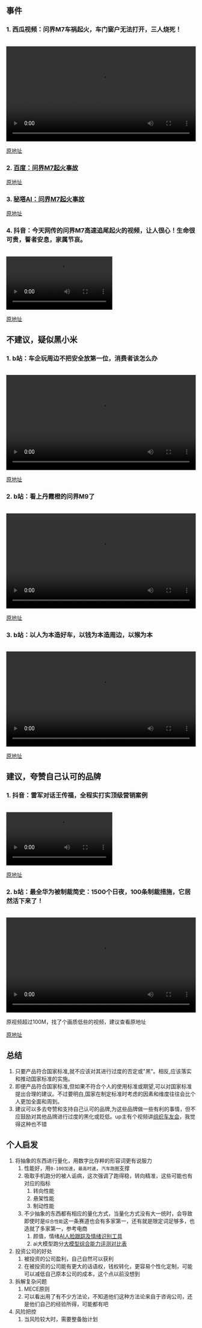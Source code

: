 ## 事件
### 1. 西瓜视频：问界M7车祸起火，车门窗户无法打开，三人烧死！
<br>
<video controls width="100%">
  <source src="video/7362553732745134602.mp4" type="video/mp4">
  Your browser does not support the video tag.
</video> <br>


[原地址](https://www.ixigua.com/7362553732745134602)

### 2. [百度：问界M7起火事故](html/414090.html)
[原地址](https://events.baidu.com/search/vein?record_id=414090)


### 3. [秘塔AI：问界M7起火事故](md/问界M7起火事故.md)
[原地址](https://metaso.cn/?q=问界M7起火事故)

### 4. 抖音：今天网传的问界M7高速追尾起火的视频，让人很心！生命很可贵，誓者安息，家属节哀。
<br>
<video controls width="56%">
  <source src="video/7362610319413300518.mp4" type="video/mp4">
  Your browser does not support the video tag.
</video> <br>

[原地址](https://www.douyin.com/video/7362610319413300518)
## 不建议，疑似黑小米
### 1. b站：车企玩周边不把安全放第一位，消费者该怎么办
<br>
<video controls width="100%">
  <source src="video/BV1MF4m1A73g.mp4" type="video/mp4">
  Your browser does not support the video tag.
</video> <br>


[原地址](https://www.bilibili.com/video/BV1MF4m1A73g)


### 2. b站：看上丹霞橙的问界M9了
<br>
<video controls width="100%">
  <source src="video/BV1MM4m1f7P3.mp4" type="video/mp4">
  Your browser does not support the video tag.
</video> <br>


[原地址](https://www.bilibili.com/video/BV1MM4m1f7P3)



### 3. b站：以人为本造好车，以钱为本造周边，以猴为本
<br>
<video controls width="100%">
  <source src="video/BV11w4m1y7Wq.mp4" type="video/mp4">
  Your browser does not support the video tag.
</video> <br>


[原地址](https://www.bilibili.com/video/BV11w4m1y7Wq)



## 建议，夸赞自己认可的品牌
### 1. 抖音：雷军对话王传福，全程实打实顶级营销案例
<br>
<video controls width="56%">
  <source src="video/7362042810112937242.mp4" type="video/mp4">
  Your browser does not support the video tag.
</video> <br>

[原地址](https://www.douyin.com/video/7362042810112937242)


### 2. b站：最全华为被制裁简史：1500个日夜，100条制裁措施，它居然活下来了！
<br>
<video controls width="100%">
  <source src="video/BV16L411v7ek.mp4" type="video/mp4">
  Your browser does not support the video tag.
</video> <br>

原视频超过100M，找了个画质低些的视频，建议查看原地址

[原地址](https://www.bilibili.com/video/BV16L411v7ek/)


## 总结
1. 只要产品符合国家标准,就不应该对其进行过度的否定或"黑"。相反,应该落实和推动国家标准的实施。
2. 即便产品符合国家标准,但如果不符合个人的使用标准或期望,可以对国家标准提出合理的建议。不过要明白,国家在制定标准时考虑的因素和维度往往会比个人更加全面和周到。
3. 建议可以多去夸赞和支持自己认可的品牌,为这些品牌做一些有利的事情，但不应鼓励对其他品牌进行过度的黑化或贬低。up主有个视频讲[组织车友会](https://www.bilibili.com/video/BV1XE421N7Z6)，我觉得这种也不错

## 个人启发
1. 将抽象的东西进行量化，用数字比存粹的形容词更有说服力
   1. 性能好，用`0-100加速`，`最高时速`，`汽车跑圈`支撑
   2. 吸取手机跑分的被人诟病，这次强调了跑得稳，转向精准，这些可能也有对应的指标
      1. 转向性能
      2. 悬架性能
      3. 制动性能
   3. 不少抽象的东西都有相应的量化方式，当量化方式没有大一统时，会导致即使时是`综合性能`这一条赛道也会有多家第一，还有就是限定词足够多，也造就了多家第一，参考电商
      1. 颜值，情绪[AI人脸跟踪及情绪识别工具](https://www.bilibili.com/video/BV1dx4y1z7TC)
      2. ai大模型跑分[大模型综合能力评测对比表](https://www.datalearner.com/ai-models/leaderboard/datalearner-llm-leaderboard)
2. 投资公司的好处
   1. 被投资的公司盈利，自己自然可以获利
   2. 在被投资的公司能有更大的话语权，钱权转化，更容易个性化定制，可能可以减低自己原本公司的成本，这个点以前没想到
3. 拆解复杂问题
   1. MECE原则
   2. 可以看出用了有不少方法论，不知道他们这种方法论来自于咨询公司，还是他们自己的经验所得，可能都有吧
4. 风险把控
   1. 当风险较大时，需要整备胎计划
